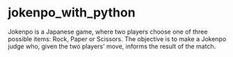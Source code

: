 # jokenpo_with_python
Jokenpo is a Japanese game, where two players choose one of three possible items: Rock, Paper or Scissors.  The objective is to make a Jokenpo judge who, given the two players' move, informs the result of the match.
